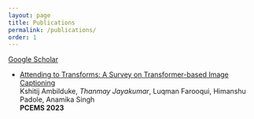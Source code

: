 ```yaml
---
layout: page
title: Publications
permalink: /publications/
order: 1
---
```


[Google Scholar](https://scholar.google.com/citations?hl=en&user=Wttw55EAAAAJ)

* [Attending to Transforms: A Survey on Transformer-based Image Captioning](https://ieeexplore.ieee.org/abstract/document/10136098)  
Kshitij Ambilduke, <i>Thanmay Jayakumar</i>, Luqman Farooqui, Himanshu Padole, Anamika Singh  
**PCEMS 2023**